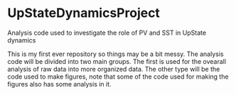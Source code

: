# UpStateDynamicsProject
Analysis code used to investigate the role of PV and SST in UpState dynamics 

This is my first ever repository so things may be a bit messy. The analysis code will be divided into two main groups. The first is used for the ovearall analysis of raw data into more organized data. The other type will be the code used to make figures, note that some of the code used for making the figures also has some analysis in it. 
